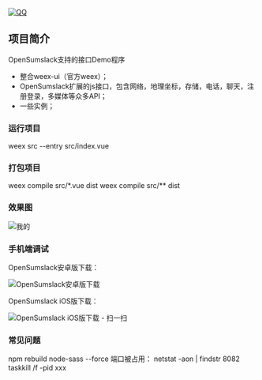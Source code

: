 [![QQ](http://pub.idqqimg.com/wpa/images/group.png)](https://jq.qq.com/?_wv=1027&k=5HWgxBZ)

## 项目简介

OpenSumslack支持的接口Demo程序

- 整合weex-ui（官方weex）；
- OpenSumslack扩展的js接口，包含网络，地理坐标，存储，电话，聊天，注册登录，多媒体等众多API；
- 一些实例；

### 运行项目

weex src --entry src/index.vue

### 打包项目

weex compile src/*.vue dist
weex compile src/** dist

### 效果图

<img src='http://wxapps.sumslack.com/demo2/preview.png' alt='我的'/>

### 手机端调试

OpenSumslack安卓版下载：

![OpenSumslack安卓版下载](http://wxapps.sumslack.com/opensumslack/dl_opensumslack.jpg)

OpenSumslack iOS版下载：

![OpenSumslack iOS版下载 - 扫一扫](http://h5.sumslack.com/pindazi.png)


### 常见问题
npm rebuild node-sass --force
端口被占用：
netstat -aon | findstr 8082  
taskkill /f -pid xxx